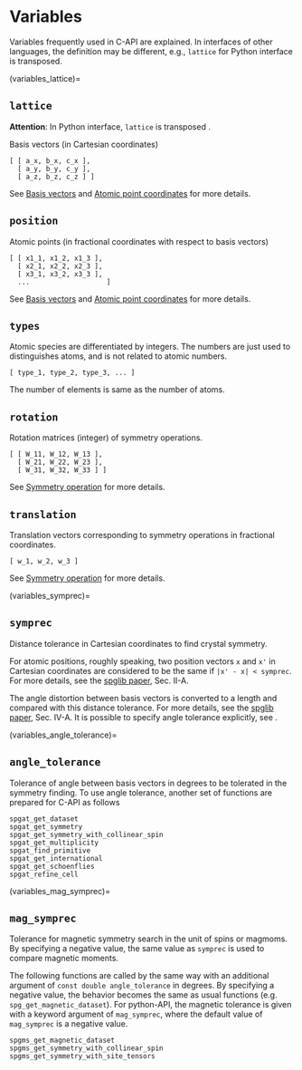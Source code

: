 # Variables

Variables frequently used in C-API are explained. In interfaces of
other languages, the definition may be different, e.g., `lattice`
for Python interface is transposed.

(variables_lattice)=

## `lattice`

**Attention**: In Python interface, `lattice` is transposed
[](#py_variables_crystal_structure).

Basis vectors (in Cartesian coordinates)

```
[ [ a_x, b_x, c_x ],
  [ a_y, b_y, c_y ],
  [ a_z, b_z, c_z ] ]
```

See [Basis vectors](#def_basis_vectors) and [Atomic point
coordinates](#def_point_coordinates) for more details.

## `position`

Atomic points (in fractional coordinates with respect to basis vectors)

```
[ [ x1_1, x1_2, x1_3 ],
  [ x2_1, x2_2, x2_3 ],
  [ x3_1, x3_2, x3_3 ],
  ...                   ]
```

See [Basis vectors](#def_basis_vectors) and [Atomic point
coordinates](#def_point_coordinates) for more details.

## `types`

Atomic species are differentiated by integers. The numbers are just
used to distinguishes atoms, and is not related to atomic numbers.

```
[ type_1, type_2, type_3, ... ]
```

The number of elements is same as the number of atoms.

## `rotation`

Rotation matrices (integer) of symmetry operations.

```
[ [ W_11, W_12, W_13 ],
  [ W_21, W_22, W_23 ],
  [ W_31, W_32, W_33 ] ]
```

See [Symmetry operation](#def_symmetry_operation) for more details.

## `translation`

Translation vectors corresponding to symmetry operations in fractional
coordinates.

```
[ w_1, w_2, w_3 ]
```

See [Symmetry operation](#def_symmetry_operation) for more details.

(variables_symprec)=

## `symprec`

Distance tolerance in Cartesian coordinates to find crystal
symmetry.

For atomic positions, roughly speaking, two position vectors `x` and `x'` in
Cartesian coordinates are considered to be the same if `|x' - x| < symprec`.
For more details, see the [spglib paper](https://arxiv.org/abs/1808.01590%3E),
Sec. II-A.

The angle distortion between basis vectors is converted to a length
and compared with this distance tolerance. For more details, see the
[spglib paper](https://arxiv.org/abs/1808.01590), Sec. IV-A. It is
possible to specify angle tolerance explicitly, see
[](#variables_angle_tolerance).

(variables_angle_tolerance)=

## `angle_tolerance`

Tolerance of angle between basis vectors in degrees to be tolerated
in the symmetry finding. To use angle tolerance, another set of
functions are prepared for C-API as follows

```
spgat_get_dataset
spgat_get_symmetry
spgat_get_symmetry_with_collinear_spin
spgat_get_multiplicity
spgat_find_primitive
spgat_get_international
spgat_get_schoenflies
spgat_refine_cell
```

(variables_mag_symprec)=

## `mag_symprec`

Tolerance for magnetic symmetry search in the unit of spins or magmoms. By
specifying a negative value, the same value as `symprec` is used to compare
magnetic moments.

The following functions are called by the same way with an additional argument
of `const double angle_tolerance` in degrees. By specifying a negative value,
the behavior becomes the same as usual functions (e.g.
`spg_get_magnetic_dataset`). For python-API, the magnetic tolerance is given
with a keyword argument of `mag_symprec`, where the default value of
`mag_symprec` is a negative value.

```
spgms_get_magnetic_dataset
spgms_get_symmetry_with_collinear_spin
spgms_get_symmetry_with_site_tensors
```

